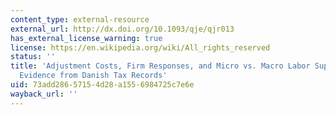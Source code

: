 ```yaml
---
content_type: external-resource
external_url: http://dx.doi.org/10.1093/qje/qjr013
has_external_license_warning: true
license: https://en.wikipedia.org/wiki/All_rights_reserved
status: ''
title: 'Adjustment Costs, Firm Responses, and Micro vs. Macro Labor Supply Elasticities:
  Evidence from Danish Tax Records'
uid: 73add286-5715-4d28-a155-6984725c7e6e
wayback_url: ''
---
```

